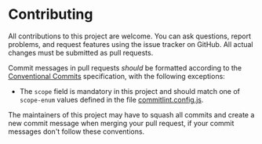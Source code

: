 # Contributing

All contributions to this project are welcome. You can ask questions, report
problems, and request features using the issue tracker on GitHub. All actual
changes must be submitted as pull requests.

Commit messages in pull requests *should* be formatted according to
the [Conventional Commits](https://www.conventionalcommits.org/) specification,
with the following exceptions:

- The `scope` field is mandatory in this project and should match one of
`scope-enum` values defined in the file [commitlint.config.js](.commitlint.config.js).

The maintainers of this project may have to squash all commits and create a new
commit message when merging your pull request, if your commit messages don't
follow these conventions.

